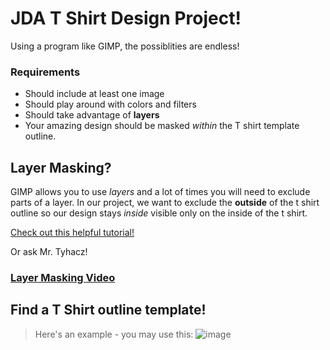 # JDA T Shirt Design Project!

Using a program like GIMP, the possiblities are endless!

### Requirements
- Should include at least one image
- Should play around with colors and filters
- Should take advantage of **layers**
- Your amazing design should be masked _within_ the T shirt template outline.


## Layer Masking?
GIMP allows you to use _layers_ and a lot of times you will need to exclude parts of a layer. In our project, we want to exclude the **outside** of the t shirt outline so our design stays _inside_ visible only on the inside of the t shirt.

[Check out this helpful tutorial!](https://www.gimp.org/tutorials/Layer_Masks/)

Or ask Mr. Tyhacz!

### [Layer Masking Video](https://youtu.be/J2jhZ8E7ebI)


## Find a T Shirt outline template!

> Here's an example - you may use this:
![image](https://user-images.githubusercontent.com/38140593/197569175-59583cd8-f35b-43be-bb80-889d945117bf.png)
